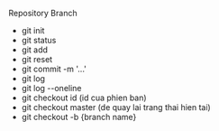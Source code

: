Repository
Branch

- git init
- git status
- git add
- git reset
- git commit -m '...'
- git log
- git log --oneline
- git checkout id (id cua phien ban)
- git checkout master (de quay lai trang thai hien tai)
- git checkout -b {branch name}